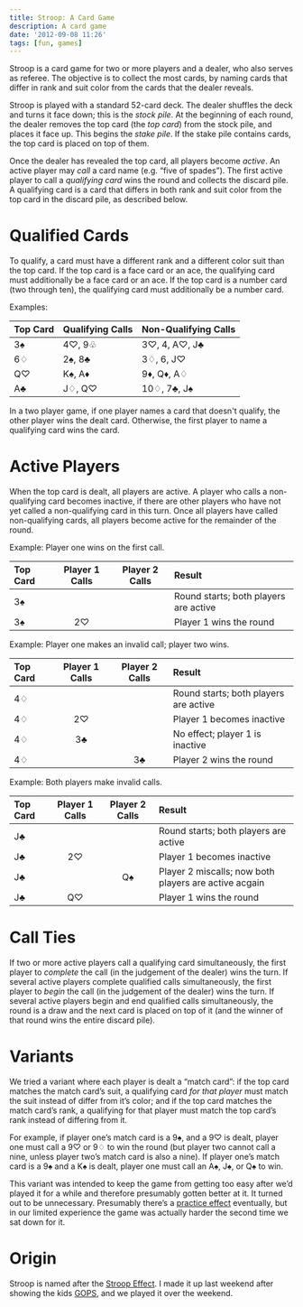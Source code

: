 ```yaml
---
title: Stroop: A Card Game
description: A card game
date: '2012-09-08 11:26'
tags: [fun, games]
---
```


Stroop is a card game for two or more players and a dealer, who also serves as referee. The objective is to collect the most cards, by naming cards that differ in rank and suit color from the cards that the dealer reveals.

<!-- more -->

Stroop is played with a standard 52-card deck. The dealer shuffles the deck and turns it face down; this is the *stock pile*. At the beginning of each round, the dealer removes the top card (the *top card*) from the stock pile, and places it face up. This begins the *stake pile*. If the stake pile contains cards, the top card is placed on top of them.

Once the dealer has revealed the top card, all players become *active*. An active player may *call* a card name (e.g. “five of spades”). The first active player to call a *qualifying card* wins the round and collects the discard pile. A qualifying card is a card that differs in both rank and suit color from the top card in the discard pile, as described below.

# Qualified Cards
To qualify, a card must have a different rank and a different color suit than the top card. If the top card is a face card or an ace, the qualifying card must additionally be a face card or an ace. If the top card is a number card (two through ten), the qualifying card must additionally be a number card.

Examples:

| Top Card    | Qualifying Calls | Non-Qualifying Calls |
| :---------- | :--------------- | :------------        |
| 3♠          | 4♡, 9♧           | 3♡, 4, A♡, J♣        |
| 6♢          | 2♠, 8♣           | 3♢, 6, J♡            |
| Q♡          | K♠, A♦           | 9♦, Q♦, A♢           |
| A♣          | J♢, Q♡           | 10♢, 7♣, J♠          |

In a two player game, if one player names a card that doesn't qualify, the other player wins the dealt card. Otherwise, the first player to name a qualifying card wins the card.

# Active Players
When the top card is dealt, all players are active. A player who calls a non-qualifying card becomes inactive, if there are other players who have not yet called a non-qualifying card in this turn. Once all players have called non-qualifying cards, all players become active for the remainder of the round.

Example: Player one wins on the first call.

| Top Card | Player 1 Calls | Player 2 Calls | Result                                |
| :------- | :------------: | :------------: | :-----                                |
| 3♠       |                |                | Round starts; both players are active |
| 3♠       | 2♡             |                | Player 1 wins the round               |

Example: Player one makes an invalid call; player two wins.

| Top Card | Player 1 Calls | Player 2 Calls | Result                                |
| :------- | :------------: | :------------: | :-----                                |
| 4♢       |                |                | Round starts; both players are active |
| 4♢       | 2♡             |                | Player 1 becomes inactive             |
| 4♢       | 3♣             |                | No effect; player 1 is inactive       |
| 4♢       |                | 3♣             | Player 2 wins the round               |

Example: Both players make invalid calls.

| Top Card | Player 1 Calls | Player 2 Calls | Result                                                |
| :------- | :------------: | :------------: | :-----                                                |
| J♣       |                |                | Round starts; both players are active                 |
| J♣       | 2♡             |                | Player 1 becomes inactive                             |
| J♣       |                | Q♠             | Player 2 miscalls; now both players are active acgain |
| J♣       | Q♡             |                | Player 1 wins the round                               |

# Call Ties
If two or more active players call a qualifying card simultaneously, the first player to *complete* the call (in the judgement of the dealer) wins the turn. If several active players complete qualified calls simultaneously, the first player to *begin* the call (in the judgement of the dealer) wins the turn. If several active players begin and end qualified calls simultaneously, the round is a draw and the next card is placed on top of it (and the winner of that round wins the entire discard pile).

# Variants
We tried a variant where each player is dealt a “match card”: if the top card matches the match card’s suit, a qualifying card *for that player* must match the suit instead of differ from it’s color; and if the top card matches the match card’s rank, a qualifying for that player must match the top card’s rank instead of differing from it.

For example, if player one’s match card is a 9♠, and a 9♡ is dealt, player one must call a 9♡ or 9♢ to win the round (but player two cannot call a nine, unless player two’s match card is also a nine). If player one’s match card is a 9♠ and a K♠ is dealt, player one must call an A♠, J♠, or Q♠ to win.

This variant was intended to keep the game from getting too easy after we’d played it for a while and therefore presumably gotten better at it. It turned out to be unnecessary. Presumably there’s a [practice effect](http://en.wikipedia.org/wiki/Power_Law_of_Practice) eventually, but in our limited experience the game was actually harder the second time we sat down for it.

# Origin
Stroop is named after the [Stroop Effect](http://en.wikipedia.org/wiki/Stroop_effect). I made it up last weekend after showing the kids [GOPS](http://en.wikipedia.org/wiki/GOPS), and we played it over the weekend.
